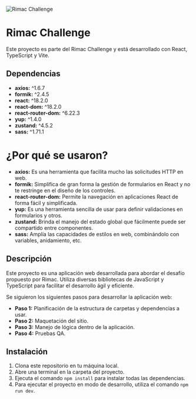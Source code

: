 ![Rimac Challenge](https://s3.amazonaws.com/Ategia/Images/SVG/Logos/Aseguradoras/RIMAC.svg)

# Rimac Challenge

Este proyecto es parte del Rimac Challenge y está desarrollado con React, TypeScript y Vite.

## Dependencias

- **axios:** ^1.6.7
- **formik:** ^2.4.5
- **react:** ^18.2.0
- **react-dom:** ^18.2.0
- **react-router-dom:** ^6.22.3
- **yup:** ^1.4.0
- **zustand:** ^4.5.2
- **sass:** ^1.71.1

# ¿Por qué se usaron?

- **axios:** Es una herramienta que facilita mucho las solicitudes HTTP en web.
- **formik:** Simplifica de gran forma la gestión de formularios en React y no te restringe en el diseño de los controles.
- **react-router-dom:** Permite la navegación en aplicaciones React de forma fácil y simplificada.
- **yup:** Es una herramienta sencilla de usar para definir validaciones en formularios y otros.
- **zustand:** Brinda el manejo del estado global que fácilmente puede ser compartido entre componentes.
- **sass:** Amplía las capacidades de estilos en web, combinándolo con variables, anidamiento, etc.

## Descripción

Este proyecto es una aplicación web desarrollada para abordar el desafío propuesto por Rimac. Utiliza diversas bibliotecas de JavaScript y TypeScript para facilitar el desarrollo ágil y eficiente.

Se siguieron los siguientes pasos para desarrollar la aplicación web:

- **Paso 1:** Planificación de la estructura de carpetas y dependencias a usar.
- **Paso 2:** Maquetación del sitio.
- **Paso 3:** Manejo de lógica dentro de la aplicación.
- **Paso 4:** Pruebas QA.

## Instalación

1. Clona este repositorio en tu máquina local.
2. Abre una terminal en la carpeta del proyecto.
3. Ejecuta el comando `npm install` para instalar todas las dependencias.
4. Para ejecutar el proyecto en modo de desarrollo, utiliza el comando `npm run dev`.
